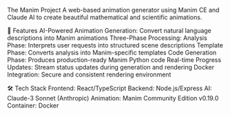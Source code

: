 The Manim Project
A web-based animation generator using Manim CE and Claude AI to create beautiful mathematical and scientific animations.

🌟 Features
AI-Powered Animation Generation: Convert natural language descriptions into Manim animations
Three-Phase Processing:
Analysis Phase: Interprets user requests into structured scene descriptions
Template Phase: Converts analysis into Manim-specific templates
Code Generation Phase: Produces production-ready Manim Python code
Real-time Progress Updates: Stream status updates during generation and rendering
Docker Integration: Secure and consistent rendering environment

🛠️ Tech Stack
Frontend: React/TypeScript
Backend: Node.js/Express
AI: Claude-3 Sonnet (Anthropic)
Animation: Manim Community Edition v0.19.0
Container: Docker
